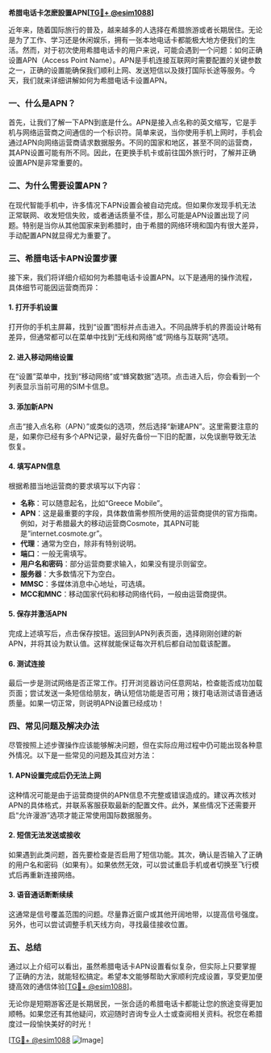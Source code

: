 **希腊电话卡怎麽設置APN[[TG💪+ @esim1088](https://t.me/s/esim1088)]**

近年来，随着国际旅行的普及，越来越多的人选择在希腊旅游或者长期居住。无论是为了工作、学习还是休闲娱乐，拥有一张本地电话卡都能极大地方便我们的生活。然而，对于初次使用希腊电话卡的用户来说，可能会遇到一个问题：如何正确设置APN（Access Point Name）。APN是手机连接互联网时需要配置的关键参数之一，正确的设置能确保我们顺利上网、发送短信以及拨打国际长途等服务。今天，我们就来详细讲解如何为希腊电话卡设置APN。

### 一、什么是APN？

首先，让我们了解一下APN到底是什么。APN是接入点名称的英文缩写，它是手机与网络运营商之间通信的一个标识符。简单来说，当你使用手机上网时，手机会通过APN向网络运营商请求数据服务。不同的国家和地区，甚至不同的运营商，其APN设置可能有所不同。因此，在更换手机卡或前往国外旅行时，了解并正确设置APN是非常重要的。

### 二、为什么需要设置APN？

在现代智能手机中，许多情况下APN设置会被自动完成。但如果你发现手机无法正常联网、收发短信失败，或者通话质量不佳，那么可能是APN设置出现了问题。特别是当你从其他国家来到希腊时，由于希腊的网络环境和国内有很大差异，手动配置APN就显得尤为重要了。

### 三、希腊电话卡APN设置步骤

接下来，我们将详细介绍如何为希腊电话卡设置APN。以下是通用的操作流程，具体细节可能因运营商而异：

#### 1. 打开手机设置
打开你的手机主屏幕，找到“设置”图标并点击进入。不同品牌手机的界面设计略有差异，但通常都可以在菜单中找到“无线和网络”或“网络与互联网”选项。

#### 2. 进入移动网络设置
在“设置”菜单中，找到“移动网络”或“蜂窝数据”选项。点击进入后，你会看到一个列表显示当前可用的SIM卡信息。

#### 3. 添加新APN
点击“接入点名称（APN）”或类似的选项，然后选择“新建APN”。这里需要注意的是，如果你已经有多个APN记录，最好先备份一下旧的配置，以免误删导致无法恢复。

#### 4. 填写APN信息
根据希腊当地运营商的要求填写以下内容：
- **名称**：可以随意起名，比如“Greece Mobile”。
- **APN**：这是最重要的字段，具体数值需参照所使用的运营商提供的官方指南。例如，对于希腊最大的移动运营商Cosmote，其APN可能是“internet.cosmote.gr”。
- **代理**：通常为空白，除非有特别说明。
- **端口**：一般无需填写。
- **用户名和密码**：部分运营商要求输入，如果没有提示则留空。
- **服务器**：大多数情况下为空白。
- **MMSC**：多媒体消息中心地址，可选填。
- **MCC和MNC**：移动国家代码和移动网络代码，一般由运营商提供。

#### 5. 保存并激活APN
完成上述填写后，点击保存按钮。返回到APN列表页面，选择刚刚创建的新APN，并将其设为默认值。这样就能保证每次开机后都自动加载该配置。

#### 6. 测试连接
最后一步是测试网络是否正常工作。打开浏览器访问任意网站，检查能否成功加载页面；尝试发送一条短信给朋友，确认短信功能是否可用；拨打电话测试语音通话质量。如果一切正常，则说明APN设置已经成功！

### 四、常见问题及解决办法

尽管按照上述步骤操作应该能够解决问题，但在实际应用过程中仍可能出现各种意外情况。以下是一些常见的问题及其应对方法：

#### 1. APN设置完成后仍无法上网
这种情况可能是由于运营商提供的APN信息不完整或错误造成的。建议再次核对APN的具体格式，并联系客服获取最新的配置文件。此外，某些情况下还需要开启“允许漫游”选项才能正常使用国际数据服务。

#### 2. 短信无法发送或接收
如果遇到此类问题，首先要检查是否启用了短信功能。其次，确认是否输入了正确的用户名和密码（如果有）。如果依然无效，可以尝试重启手机或者切换至飞行模式后再重新连接网络。

#### 3. 语音通话断断续续
这通常是信号覆盖范围的问题。尽量靠近窗户或其他开阔地带，以提高信号强度。另外，也可以尝试调整手机天线方向，寻找最佳接收位置。

### 五、总结

通过以上介绍可以看出，虽然希腊电话卡APN设置看似复杂，但实际上只要掌握了正确的方法，就能轻松搞定。希望本文能够帮助大家顺利完成设置，享受更加便捷高效的通信体验[[TG💪+ @esim1088](https://t.me/s/esim1088)]。

无论你是短期游客还是长期居民，一张合适的希腊电话卡都能让您的旅途变得更加顺畅。如果您还有其他疑问，欢迎随时咨询专业人士或查阅相关资料。祝您在希腊度过一段愉快美好的时光！

[[TG💪+ @esim1088](https://t.me/s/esim1088) ![Image](https://i.postimg.cc/4NQfJmqS/Snipaste-2025-05-13-00-14-12.png)]